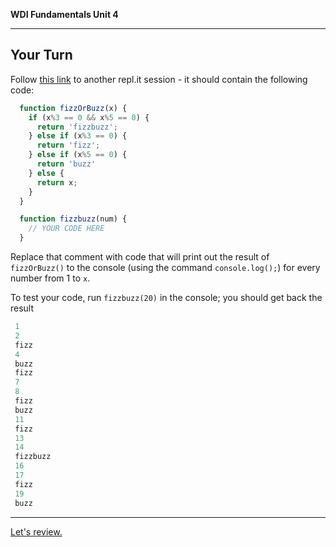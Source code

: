 **WDI Fundamentals Unit 4**

---

## Your Turn

Follow [this link](http://repl.it/9RA) to another repl.it session - it should contain the following code:

```javascript
  function fizzOrBuzz(x) {
    if (x%3 == 0 && x%5 == 0) {
      return 'fizzbuzz';
    } else if (x%3 == 0) {
      return 'fizz';
    } else if (x%5 == 0) {
      return 'buzz'
    } else {
      return x;
    }
  }

  function fizzbuzz(num) {
    // YOUR CODE HERE
  }
```

Replace that comment with code that will print out the result of `fizzOrBuzz()` to the console (using the command `console.log();`) for every number from 1 to `x`.

To test your code, run `fizzbuzz(20)` in the console; you should get back the result

```javascript
 1
 2
 fizz
 4
 buzz
 fizz
 7
 8
 fizz
 buzz
 11
 fizz
 13
 14
 fizzbuzz
 16
 17
 fizz
 19
 buzz
```

---
[Let's review.](08_cheatsheet.md)
